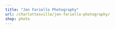 ```yaml
---
title: "Jen Fariello Photography"
url: /charlottesville/jen-fariello-photography/
shop: photo
---
```

